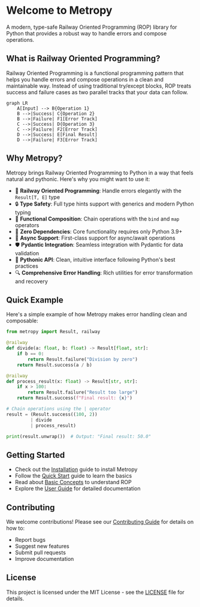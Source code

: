 # Welcome to Metropy

A modern, type-safe Railway Oriented Programming (ROP) library for Python that provides a robust way to handle errors and compose operations.

## What is Railway Oriented Programming?

Railway Oriented Programming is a functional programming pattern that helps you handle errors and compose operations in a clean and maintainable way. Instead of using traditional try/except blocks, ROP treats success and failure cases as two parallel tracks that your data can follow.

```mermaid
graph LR
    A[Input] --> B{Operation 1}
    B -->|Success| C{Operation 2}
    B -->|Failure| F1[Error Track]
    C -->|Success| D{Operation 3}
    C -->|Failure| F2[Error Track]
    D -->|Success| E[Final Result]
    D -->|Failure| F3[Error Track]
```

## Why Metropy?

Metropy brings Railway Oriented Programming to Python in a way that feels natural and pythonic. Here's why you might want to use it:

- 🚂 **Railway Oriented Programming**: Handle errors elegantly with the `Result[T, E]` type
- 🔒 **Type Safety**: Full type hints support with generics and modern Python typing
- 🔗 **Functional Composition**: Chain operations with the `bind` and `map` operators
- 🎯 **Zero Dependencies**: Core functionality requires only Python 3.9+
- 🔄 **Async Support**: First-class support for async/await operations
- 🛡️ **Pydantic Integration**: Seamless integration with Pydantic for data validation
- 🎨 **Pythonic API**: Clean, intuitive interface following Python's best practices
- 🔍 **Comprehensive Error Handling**: Rich utilities for error transformation and recovery

## Quick Example

Here's a simple example of how Metropy makes error handling clean and composable:

```python
from metropy import Result, railway

@railway
def divide(a: float, b: float) -> Result[float, str]:
    if b == 0:
        return Result.failure("Division by zero")
    return Result.success(a / b)

@railway
def process_result(x: float) -> Result[str, str]:
    if x > 100:
        return Result.failure("Result too large")
    return Result.success(f"Final result: {x}")

# Chain operations using the | operator
result = (Result.success((100, 2))
         | divide
         | process_result)

print(result.unwrap())  # Output: "Final result: 50.0"
```

## Getting Started

- Check out the [Installation](getting-started/installation.md) guide to install Metropy
- Follow the [Quick Start](getting-started/quickstart.md) guide to learn the basics
- Read about [Basic Concepts](getting-started/concepts.md) to understand ROP
- Explore the [User Guide](user-guide/result.md) for detailed documentation

## Contributing

We welcome contributions! Please see our [Contributing Guide](contributing.md) for details on how to:

- Report bugs
- Suggest new features
- Submit pull requests
- Improve documentation

## License

This project is licensed under the MIT License - see the [LICENSE](https://github.com/francis/metropy-rop/blob/main/LICENSE) file for details.
